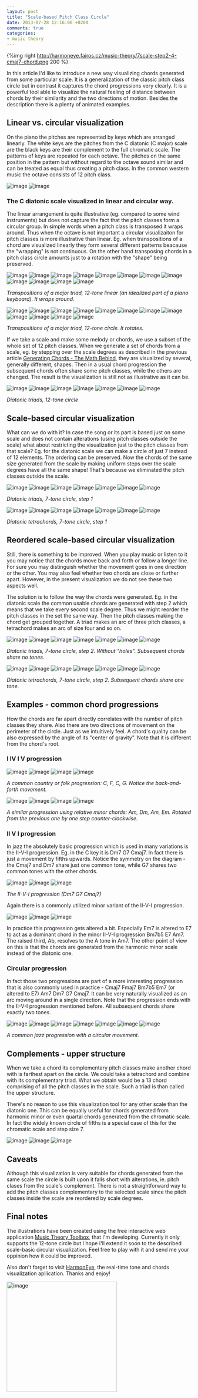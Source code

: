 ```yaml
---
layout: post
title: "Scale-based Pitch Class Circle"
date: 2013-07-28 12:16:00 +0200
comments: true
categories:
- music theory
---
```


{%img right http://harmoneye.fairos.cz/music-theory/7scale-step2-4-cmaj7-chord.png 200 %}

In this article I'd like to introduce a new way visualizing chords generated from some particular scale. It is a generalization of the classic pitch class circle but in contrast it captures the chord progressions very clearly. It is a powerful tool able to visualize the natural feeling of distance between chords by their similarity and the two directions of motion. Besides the description there is a plenty of animated examples.</p>

<!--more-->

## Linear vs. circular visualization
<p>On the piano the pitches are represented by keys which are arranged linearly. The white keys are the pitches from the C diatonic (C major) scale are the black keys are their complement to the full chromatic scale. The patterns of keys are repeated for each octave. The pitches on the same position in the pattern but without regard to the octave sound similar and can be treated as equal thus creating a pitch class. In the common western music the octave consists of 12 pitch class.</p>

<p><img alt="image" src="http://harmoneye.fairos.cz/music-theory/12scale-linear-step1-c-diatonic-scale.png" /> <img alt="image" src="http://harmoneye.fairos.cz/music-theory/12scale-step1-c-diatonic-scale.png" /></p>

### The C diatonic scale visualized in linear and circular way.

<p>The linear arrangement is quite illustrative (eg. compared to some wind instruments) but does not capture the fact that the pitch classes form a circular group. In simple words when a pitch class is transposed it wraps around. Thus when the octave is not important a circular visualizaiton for pitch classes is more illustrative than linear. Eg. when transpositions of a chord are visualized linearly they form several different patterns beacause the "wrapping" is not continuous. On the other hand transposing chords in a pitch class circle amounts just to a rotation with the "shape" being preserved.</p>

<p class="slider"><img alt="image" src="http://harmoneye.fairos.cz/music-theory/12scale-linear-step1-c-chord.png" /> <img alt="image" src="http://harmoneye.fairos.cz/music-theory/12scale-linear-step1-db-chord.png" /> <img alt="image" src="http://harmoneye.fairos.cz/music-theory/12scale-linear-step1-d-chord.png" /> <img alt="image" src="http://harmoneye.fairos.cz/music-theory/12scale-linear-step1-eb-chord.png" /> <img alt="image" src="http://harmoneye.fairos.cz/music-theory/12scale-linear-step1-e-chord.png" /> <img alt="image" src="http://harmoneye.fairos.cz/music-theory/12scale-linear-step1-f-chord.png" /> <img alt="image" src="http://harmoneye.fairos.cz/music-theory/12scale-linear-step1-gb-chord.png" /> <img alt="image" src="http://harmoneye.fairos.cz/music-theory/12scale-linear-step1-g-chord.png" /> <img alt="image" src="http://harmoneye.fairos.cz/music-theory/12scale-linear-step1-ab-chord.png" /> <img alt="image" src="http://harmoneye.fairos.cz/music-theory/12scale-linear-step1-a-chord.png" /> <img alt="image" src="http://harmoneye.fairos.cz/music-theory/12scale-linear-step1-bb-chord.png" /> <img alt="image" src="http://harmoneye.fairos.cz/music-theory/12scale-linear-step1-b-chord.png" /></p>

<p><em>Transpositions of a major triad, 12-tone linear (an idealized part of a piano keyboard). It wraps around.</em></p>

<p class="slider"><img alt="image" src="http://harmoneye.fairos.cz/music-theory/12scale-step1-3-c-chord.png" /> <img alt="image" src="http://harmoneye.fairos.cz/music-theory/12scale-step1-3-db-chord.png" /> <img alt="image" src="http://harmoneye.fairos.cz/music-theory/12scale-step1-3-d-chord.png" /> <img alt="image" src="http://harmoneye.fairos.cz/music-theory/12scale-step1-3-eb-chord.png" /> <img alt="image" src="http://harmoneye.fairos.cz/music-theory/12scale-step1-3-e-chord.png" /> <img alt="image" src="http://harmoneye.fairos.cz/music-theory/12scale-step1-3-f-chord.png" /> <img alt="image" src="http://harmoneye.fairos.cz/music-theory/12scale-step1-3-gb-chord.png" /> <img alt="image" src="http://harmoneye.fairos.cz/music-theory/12scale-step1-3-g-chord.png" /> <img alt="image" src="http://harmoneye.fairos.cz/music-theory/12scale-step1-3-ab-chord.png" /> <img alt="image" src="http://harmoneye.fairos.cz/music-theory/12scale-step1-3-a-chord.png" /> <img alt="image" src="http://harmoneye.fairos.cz/music-theory/12scale-step1-3-bb-chord.png" /> <img alt="image" src="http://harmoneye.fairos.cz/music-theory/12scale-step1-3-b-chord.png" /></p>

<p><em>Transpositions of a major triad, 12-tone circle. It rotates.</em></p>

<p>If we take a scale and make some melody or chords, we use a subset of the whole set of 12 pitch classes. When we generate a set of chords from a scale, eg. by stepping over the scale degrees as described in the previous article <a href="/blog/2012/generating-chords-the-math-behind/">Generating Chords - The Math Behind</a>, they are visualized by several, generally different, shapes. Then in a usual chord progression the subsequent chords often share some pitch classes, while the others are changed. The result is the visualization is still not as illustrative as it can be.</p>

<p class="slider"><img alt="image" src="http://harmoneye.fairos.cz/music-theory/12scale-step1-3-c-chord.png" /> <img alt="image" src="http://harmoneye.fairos.cz/music-theory/12scale-step1-3-dm-chord.png" /> <img alt="image" src="http://harmoneye.fairos.cz/music-theory/12scale-step1-3-em-chord.png" /> <img alt="image" src="http://harmoneye.fairos.cz/music-theory/12scale-step1-3-f-chord.png" /> <img alt="image" src="http://harmoneye.fairos.cz/music-theory/12scale-step1-3-g-chord.png" /> <img alt="image" src="http://harmoneye.fairos.cz/music-theory/12scale-step1-3-am-chord.png" /> <img alt="image" src="http://harmoneye.fairos.cz/music-theory/12scale-step1-3-bmb5-chord.png" /></p>

<p><em>Diatonic triads, 12-tone circle</em></p>

## Scale-based circular visualization

<p>What can we do with it? In case the song or its part is based just on some scale and does not contain alterations (using pitch classes outside the scale) what about restricting the visualization just to the pitch classes from that scale? Eg. for the diatonic scale we can make a circle of just 7 instead of 12 elements. The ordering can be preserved. Now the chords of the same size generated from the scale by making uniform steps over the scale degrees have all the same shape! That's because we eliminated the pitch classes outside the scale.</p>

<p class="slider"><img alt="image" src="http://harmoneye.fairos.cz/music-theory/7scale-step1-3-c-chord.png" /> <img alt="image" src="http://harmoneye.fairos.cz/music-theory/7scale-step1-3-dm-chord.png" /> <img alt="image" src="http://harmoneye.fairos.cz/music-theory/7scale-step1-3-em-chord.png" /> <img alt="image" src="http://harmoneye.fairos.cz/music-theory/7scale-step1-3-f-chord.png" /> <img alt="image" src="http://harmoneye.fairos.cz/music-theory/7scale-step1-3-g-chord.png" /> <img alt="image" src="http://harmoneye.fairos.cz/music-theory/7scale-step1-3-am-chord.png" /> <img alt="image" src="http://harmoneye.fairos.cz/music-theory/7scale-step1-3-bmb5-chord.png" /></p>

<p><em>Diatonic triads, 7-tone circle, step 1</em></p>

<p class="slider"><img alt="image" src="http://harmoneye.fairos.cz/music-theory/7scale-step1-4-cmaj7-chord.png" /> <img alt="image" src="http://harmoneye.fairos.cz/music-theory/7scale-step1-4-dm7-chord.png" /> <img alt="image" src="http://harmoneye.fairos.cz/music-theory/7scale-step1-4-em7-chord.png" /> <img alt="image" src="http://harmoneye.fairos.cz/music-theory/7scale-step1-4-fmaj7-chord.png" /> <img alt="image" src="http://harmoneye.fairos.cz/music-theory/7scale-step1-4-g7-chord.png" /> <img alt="image" src="http://harmoneye.fairos.cz/music-theory/7scale-step1-4-am7-chord.png" /> <img alt="image" src="http://harmoneye.fairos.cz/music-theory/7scale-step1-4-bm7b5-chord.png" /></p>

<p><em>Diatonic tetrachords, 7-tone circle, step 1</em></p>

## Reordered scale-based circular visualization

<p>Still, there is something to be improved. When you play music or listen to it you may notice that the chords move back and forth or follow a longer line. For sure you may distinguish whether the movement goes in one direction or the other. You may also feel whether two chords are close or further apart. However, in the present visualization we do not see these two aspects well.</p>

<p>The solution is to follow the way the chords were generated. Eg. in the diatonic scale the common usable chords are generated with step 2 which means that we take every second scale degree. Thus we might reorder the pitch classes in the set the same way. Then the pitch classes making the chord get grouped together. A triad makes an arc of three pitch classes, a tetrachord makes an arc of size four and so on.</p>

<p class="slider"><img alt="image" src="http://harmoneye.fairos.cz/music-theory/7scale-step2-3-c-chord.png" /> <img alt="image" src="http://harmoneye.fairos.cz/music-theory/7scale-step2-3-dm-chord.png" /> <img alt="image" src="http://harmoneye.fairos.cz/music-theory/7scale-step2-3-em-chord.png" /> <img alt="image" src="http://harmoneye.fairos.cz/music-theory/7scale-step2-3-f-chord.png" /> <img alt="image" src="http://harmoneye.fairos.cz/music-theory/7scale-step2-3-g-chord.png" /> <img alt="image" src="http://harmoneye.fairos.cz/music-theory/7scale-step2-3-am-chord.png" /> <img alt="image" src="http://harmoneye.fairos.cz/music-theory/7scale-step2-3-bmb5-chord.png" /></p>

<p><em>Diatonic triads, 7-tone circle, step 2. Without "holes". Subsequent chords share no tones.</em></p>

<p class="slider"><img alt="image" src="http://harmoneye.fairos.cz/music-theory/7scale-step2-4-cmaj7-chord.png" /> <img alt="image" src="http://harmoneye.fairos.cz/music-theory/7scale-step2-4-dm7-chord.png" /> <img alt="image" src="http://harmoneye.fairos.cz/music-theory/7scale-step2-4-em7-chord.png" /> <img alt="image" src="http://harmoneye.fairos.cz/music-theory/7scale-step2-4-fmaj7-chord.png" /> <img alt="image" src="http://harmoneye.fairos.cz/music-theory/7scale-step2-4-g7-chord.png" /> <img alt="image" src="http://harmoneye.fairos.cz/music-theory/7scale-step2-4-am7-chord.png" /> <img alt="image" src="http://harmoneye.fairos.cz/music-theory/7scale-step2-4-bm7b5-chord.png" /></p>

<p><em>Diatonic tetrachords, 7-tone circle, step 2. Subsequent chords share one tone.</em></p>

## Examples - common chord progressions

<p>How the chords are far apart directly correlates with the number of pitch classes they share. Also there are two directions of movement on the perimeter of the circle. Just as we intuitively feel. A chord's quality can be also expressed by the angle of its "center of gravity". Note that it is different from the chord's root.</p>

### I IV I V progression

<p class="slider infinite"><img alt="image" src="http://harmoneye.fairos.cz/music-theory/7scale-step2-3-c-chord.png" /> <img alt="image" src="http://harmoneye.fairos.cz/music-theory/7scale-step2-3-f-chord.png" /> <img alt="image" src="http://harmoneye.fairos.cz/music-theory/7scale-step2-3-c-chord.png" /> <img alt="image" src="http://harmoneye.fairos.cz/music-theory/7scale-step2-3-g-chord.png" /></p>

<p><em>A common country or folk progression: C, F, C, G. Notice the back-and-forth movement.</em></p>

<p class="slider infinite"><img alt="image" src="http://harmoneye.fairos.cz/music-theory/7scale-step2-3-am-chord.png" /> <img alt="image" src="http://harmoneye.fairos.cz/music-theory/7scale-step2-3-dm-chord.png" /> <img alt="image" src="http://harmoneye.fairos.cz/music-theory/7scale-step2-3-am-chord.png" /> <img alt="image" src="http://harmoneye.fairos.cz/music-theory/7scale-step2-3-em-chord.png" /></p>

<p><em>A similar progression using relative minor chords: Am, Dm, Am, Em. Rotated from the previous one by one step counter-clockwise.</em></p>

### II V I progression

<p>In jazz the absolutely basic progression which is used in many variations is the II-V-I progression. Eg. in the C key it is Dm7 G7 Cmaj7. In fact there is just a movement by fifths upwards. Notice the symmetry on the diagram - the Cmaj7 and Dm7 share just one common tone, while G7 shares two common tones with the other chords.</p>

<p class="slider infinite"><img alt="image" src="http://harmoneye.fairos.cz/music-theory/7scale-step2-4-dm7-chord.png" /> <img alt="image" src="http://harmoneye.fairos.cz/music-theory/7scale-step2-4-g7-chord.png" /> <img alt="image" src="http://harmoneye.fairos.cz/music-theory/7scale-step2-4-cmaj7-chord.png" /></p>

<p><em>The II-V-I progression (Dm7 G7 Cmaj7)</em></p>

<p>Again there is a commonly utilized minor variant of the II-V-I progression.</p>

<p class="slider infinite"><img alt="image" src="http://harmoneye.fairos.cz/music-theory/7scale-step2-4-bm7b5-chord.png" /> <img alt="image" src="http://harmoneye.fairos.cz/music-theory/7scale-step2-4-em7-chord.png" /> <img alt="image" src="http://harmoneye.fairos.cz/music-theory/7scale-step2-4-am7-chord.png" /></p>

<p>In practice this progression gets altered a bit. Especially Em7 is altered to E7 to act as a dominant chord in the minor II-V-I progression Bm7b5 E7 Am7. The raised third, Ab, resolves to the A tone in Am7. The other point of view on this is that the chords are generated from the harmonic minor scale instead of the diatonic one.</p>

### Circular progression

<p>In fact those two progressions are part of a more interesting progression that is also commonly used in practice - Cmaj7 Fmaj7 Bm7b5 Em7 (or altered to E7) Am7 Dm7 G7 Cmaj7. It can be very naturally visualized as an arc moving around in a single direction. Note that the progression ends with the II-V-I progression mentioned before. All subsequent chords share exactly two tones.</p>

<p class="slider infinite"><img alt="image" src="http://harmoneye.fairos.cz/music-theory/7scale-step2-4-cmaj7-chord.png" /> <img alt="image" src="http://harmoneye.fairos.cz/music-theory/7scale-step2-4-fmaj7-chord.png" /> <img alt="image" src="http://harmoneye.fairos.cz/music-theory/7scale-step2-4-bm7b5-chord.png" /> <img alt="image" src="http://harmoneye.fairos.cz/music-theory/7scale-step2-4-em7-chord.png" /> <img alt="image" src="http://harmoneye.fairos.cz/music-theory/7scale-step2-4-am7-chord.png" /> <img alt="image" src="http://harmoneye.fairos.cz/music-theory/7scale-step2-4-dm7-chord.png" /> <img alt="image" src="http://harmoneye.fairos.cz/music-theory/7scale-step2-4-g7-chord.png" /></p>

<p><em>A common jazz progression with a circular movement.</em></p>

## Complements - upper structure

<p>When we take a chord its complementary pitch classes make another chord with is farthest apart on the circle. We could take a tetrachord and combine with its complementary triad. What we obtain would be a 13 chord comprising of all the pitch classes in the scale. Such a triad is than called the upper structure.</p>

<p>There's no reason to use this visualization tool for any other scale than the diatonic one. This can be equally useful for chords generated from harmonic minor or even quartal chords generated from the chromatic scale. In fact the widely known circle of fifths is a special case of this for the chromatic scale and step size 7.</p>

<p class="slider"><img alt="image" src="http://harmoneye.fairos.cz/music-theory/7scale-step2-4-cmaj7-chord.png" /> <img alt="image" src="http://harmoneye.fairos.cz/music-theory/7scale-step2-3-dm-chord.png" /> <img alt="image" src="http://harmoneye.fairos.cz/music-theory/7scale-step2-diatonic-scale.png" /></p>

## Caveats

<p>Although this visualization is very suitable for chords generated from the same scale the circle is built upon it falls short with alterations, ie. pitch clases from the scale's complement. There is not a straightforward way to add the pitch classes complementary to the selected scale since the pitch classes inside the scale are reordered by scale degrees.</p>

## Final notes

<p>The illustrations have been created using the free interactive web application <a href="http://bzamecnik.github.io/music-theory-toolbox/">Music Theory Toolbox</a>, that I'm developing. Currently it only supports the 12-tone circle but I hope I'll extend it soon to the described scale-basic circular visualization. Feel free to play with it and send me your oppinion how it could be improved.</p>

<p>Also don't forget to visit <a href="http://harmoneye.com/?utm_source=blog&amp;utm_campaign=scale_circle&amp;utm_medium=blog">HarmonEye</a>, the real-time tone and chords visualization apllication. Thanks and enjoy!</p>

<p><a href="http://harmoneye.com/?utm_source=blog&amp;utm_campaign=scale_circle&amp;utm_medium=blog"><img alt="image" src="http://harmoneye.com/img/harmoneye-e-major-7.png" width="300" /></a></p>

<link href='//netdna.bootstrapcdn.com/font-awesome/3.2.1/css/font-awesome.css' rel='stylesheet' type='text/css'>
<link href="http://harmoneye.fairos.cz/jquery-image-slider/slider.css" media="screen" rel="stylesheet" type="text/css" />
<script src="http://harmoneye.fairos.cz/jquery-image-slider/slider.js" type="text/javascript"></script>